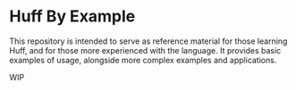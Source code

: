 # Huff By Example

This repository is intended to serve as reference material for those learning Huff, and for those more experienced with the language. It provides basic examples of usage, alongside more complex examples and applications.

WIP